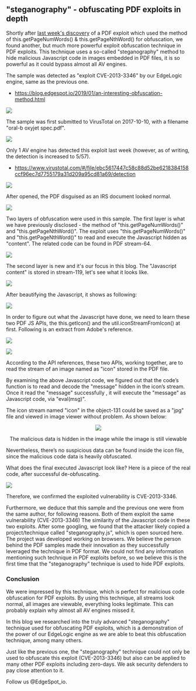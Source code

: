 ## "steganography" - obfuscating PDF exploits in depth

Shortly after [last week's discovery](https://blog.edgespot.io/2019/01/an-interesting-obfuscation-method.html) of a PDF exploit which used the method of this.getPageNumWords() & this.getPageNthWord() for obfuscation, we found another, but much more powerful exploit obfuscation technique in PDF exploits. This technique uses a so-called "steganography" method to hide malicious Javascript code in images embedded in PDF files, it is so powerful as it could bypass almost all AV engines.

The sample was detected as "exploit CVE-2013-3346" by our EdgeLogic engine, same as the previous one.

* https://blog.edgespot.io/2019/01/an-interesting-obfuscation-method.html

![](https://4.bp.blogspot.com/-Kr-NkDqfyho/XEdDnFNT1EI/AAAAAAAAAEo/d9VFG0l_qDwAB_vhf50p7AHCZjNncLPuQCLcBGAs/s1600/edgespot-detection.png)

The sample was first submitted to VirusTotal on 2017-10-10, with a filename "oral-b oxyjet spec.pdf".

![](https://lh4.googleusercontent.com/ORMvSEL5-R-yLYe8ow9YzjUkUWBfXSTxa8d55dxZhoot91KnVhLvyvjd0nBUbPJk9sH433KsJDgdSZnu52NWm-9mbf5uPQv-gMGalUX918rX7HSAJyFj3OQq1zpNsUqrKVlc_Qrf)

Only 1 AV engine has detected this exploit last week (however, as of writing, the detection is increased to 5/57).
* https://www.virustotal.com/#/file/ebc5617447c58c88d52be6218384158ccf96ec7d7755179a31d209a95cd81a69/detection

![](https://3.bp.blogspot.com/-O2dvXaoaRIw/XEdTFYN-N3I/AAAAAAAAAGI/wdCOW241LCQxQgP99qbzggvgoSMLmVRSwCEwYBhgL/s1600/24.png)

After opened, the PDF disguised as an IRS document looked normal.

![](https://4.bp.blogspot.com/-_zJ5pKPgv3I/XEdH34_gUOI/AAAAAAAAAE4/KYsV8Wi3phs4FWS3xJ8yZnI9jZXnNgAhwCLcBGAs/s1600/16.png)

Two layers of obfuscation were used in this sample. The first layer is what we have previously disclosed - the method of "this.getPageNumWords()" and "this.getPageNthWord()". The exploit uses "this.getPageNumWords()" and "this.getPageNthWord()" to read and execute the Javascript hidden as "content". The related code can be found in PDF stream-64.

![](https://lh6.googleusercontent.com/Qa4otHEzSjZlj4B65CmnfgutxzaTfn4EugYFlSf0BaMQdyntnVpxr7qzgwjAdzY3Ue97axGjscZtt2dumd7bKlutVi1aDi9ElBSPm17xJkgmIPM902ailGHvnOGRjtfpy_ADT_-_)

The second layer is new and it's our focus in this blog. The "Javascript content" is stored in stream-119, let's see what it looks like.

![](https://lh6.googleusercontent.com/daXGdDM5pyT4_kjmoaPsX9jnXZRbq9fIF22cHznr97dqymfQ8TLJ1KpnsK7LswND3Tfo-cVqXG_VyxOD_amxM2Pi_bpUFUzG1xLPJLq_-EIzLDWS4PBHGZzcb4Aw0aXZEpipBv0X)

After beautifying the Javascript, it shows as following:

![](https://1.bp.blogspot.com/-ux7d0FWJFqM/XEdNBe3NpMI/AAAAAAAAAFE/JaVx-Zq4P0kRFc7E9C1RRkGya_6hFrrkwCLcBGAs/s1600/22.png)

In order to figure out what the Javascript have done, we need to learn these two PDF JS APIs, the this.getIcon() and the util.iconStreamFromIcon() at first. Following is an extract from Adobe's reference.

![](https://2.bp.blogspot.com/-n78eqA8dplg/XEdNwvK8GCI/AAAAAAAAAFM/l4fI0jyNbbUZilcpU2zsNfyHL5holqNgQCLcBGAs/s1600/4.png)

![](https://2.bp.blogspot.com/-2-4DtAFE_2c/XEdN0UrwVrI/AAAAAAAAAFc/3q4W0pMMGkwmnhuyXBe-8yCkqUAvWEwYQCLcBGAs/s1600/5.png)

According to the API references, these two APIs, working together, are to read the stream of an image named as "icon" stored in the PDF file.

By examining the above Javascript code, we figured out that the code’s function is to read and decode the "message" hidden in the icon’s stream. Once it read the "message" successfully , it will execute the "message" as Javascript code, via "eval(msg)".

The icon stream named "icon"  in the object-131 could be saved as a "jpg" file and viewed in image viewer without problem. As shown below:
 
<p align="center"> <img src="https://lh3.googleusercontent.com/IPN1eis6eIjQjZsiQR4MRlkGGbw1Zb8P324LrOzw6LFIagc_KB4bsyY8xlc1T1TfSeofYKOkxTbOiXJihanQ9NG2Ky1Ya2CDxjphMhHmwSJJ3ZMl744Xz3DnVGLqDLnXZkMRwF0U">

<p align="center">The malicious data is hidden in the image while the image is still viewable</p>
</p>
 
Nevertheless, there’s no suspicious data can be found inside the icon file, since the malicious code data is heavily obfuscated.

What does the final executed Javascript look like? Here is a piece of the real code, after successful de-obfuscating.
 
![](https://lh4.googleusercontent.com/Iun-DdCJrtuagzxaB1eYLCX5_Ecu0MCTTV-P3cBxUGlxJKdVSIqFsnCTZFMym2HzpUIvKqpoEDK8gEt6WMmfxWBdgJCqHIRgTC25dDjKOMoxcCstabRGkRsIWMq9BNb6xzd0VqNR)
 
 
Therefore, we confirmed the exploited vulnerability is CVE-2013-3346.

Furthermore, we deduce that this sample and the previous one were from the same author, for following reasons.
Both of them exploit the same vulnerability (CVE-2013-3346)
The similarity of the Javascript code in these two exploits.
After some googling, we found that the attacker likely copied a project/technique called "steganography.js", which is open sourced here. The project was developed working on browsers. We believe the person behind the PDF samples made their innovation as they successfully leveraged the technique in PDF format.  We could not find any information mentioning such technique in PDF exploits before, so we believe this is the first time that the "steganography" technique is used to hide PDF exploits.


### Conclusion

We were impressed by this technique, which is perfect for malicious code obfuscation for PDF exploits. By using this technique, all streams look normal, all images are viewable, everything looks legitimate. This can probably explain why almost all AV engines missed it.

In this blog we researched into the truly advanced "steganography" technique used for obfuscating PDF exploits, which is a demonstration of the power of our EdgeLogic engine as we are able to beat this obfuscation technique, among many others.

Just like the previous one, the "steganography" technique could not only be used to obfuscate this exploit (CVE-2013-3346) but also can be applied to many other PDF exploits including zero-days. We ask security defenders to pay close attention to it.

Follow us @EdgeSpot_io.

